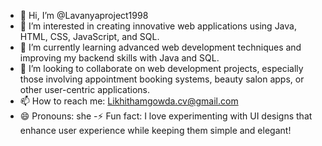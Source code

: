 - 👋 Hi, I’m @Lavanyaproject1998
- 👀 I’m interested in creating innovative web applications using Java, HTML, CSS, JavaScript, and SQL.
- 🌱 I’m currently learning advanced web development techniques and improving my backend skills with Java and SQL.
- 💞️ I’m looking to collaborate on web development projects, especially those involving appointment booking systems, beauty salon apps, or other user-centric applications.
- 📫 How to reach me: Likhithamgowda.cv@gmail.com
- 😄 Pronouns: she
-⚡ Fun fact: I love experimenting with UI designs that enhance user experience while keeping them simple and elegant!

<!---
Lavanyaproject1998/Lavanyaproject1998 is a ✨ special ✨ repository because its `README.md` (this file) appears on your GitHub profile.
You can click the Preview link to take a look at your changes.
--->

